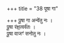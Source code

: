 +++
title = "38 पूषा गा"

+++
पू॒षा गा अन्वे॑तु नः ।  
पू॒षा र॑क्ष॒त्वर्व॑तः ।  
पू॒षा वाजꣳ॑ सनोतु नः ।
